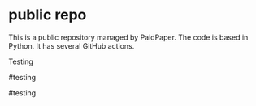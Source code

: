 # public repo

This is a public repository managed by PaidPaper. The code is based in Python. It has several GitHub actions.

Testing

#testing

#testing

